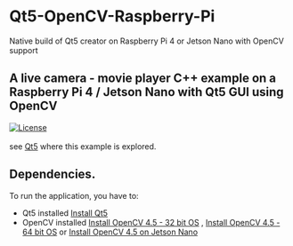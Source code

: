 # Qt5-OpenCV-Raspberry-Pi
Native build of Qt5 creator on Raspberry Pi 4 or Jetson Nano with OpenCV support
## A live camera - movie player C++ example on a Raspberry Pi 4 / Jetson Nano with Qt5 GUI using OpenCV <br/> 
[![License](https://img.shields.io/badge/License-BSD%203--Clause-blue.svg)](https://opensource.org/licenses/BSD-3-Clause)<br/><br/>
see [Qt5](https://qengineering.eu/install-qt5-with-opencv-on-raspberry-pi-4.html) where this example is explored. 
## Dependencies.
To run the application, you have to:
- Qt5 installed [Install Qt5](https://qengineering.eu/install-qt5-with-opencv-on-raspberry-pi-4.html)<br/>
- OpenCV installed [Install OpenCV 4.5 - 32 bit OS](https://qengineering.eu/install-opencv-4.5-on-raspberry-pi-4.html)  ,  [Install OpenCV 4.5 - 64 bit OS](https://qengineering.eu/install-opencv-4.5-on-raspberry-64-os.html) or [Install OpenCV 4.5 on Jetson Nano](https://qengineering.eu/install-opencv-4.5-on-jetson-nano.html) <br/>

